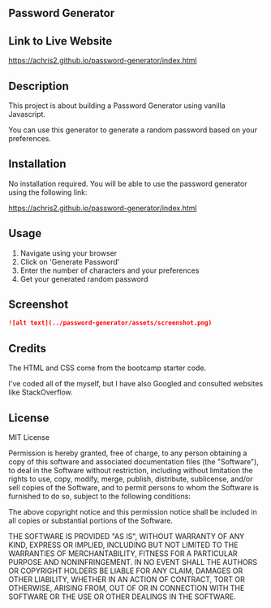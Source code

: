 ## Password Generator


## Link to Live Website
https://achris2.github.io/password-generator/index.html

## Description

This project is about building a Password Generator using vanilla Javascript. 

You can use this generator to generate a random password based on your preferences. 

## Installation
No installation required. You will be able to use the password generator using the following link:

https://achris2.github.io/password-generator/index.html

## Usage

1. Navigate using your browser
2. Click on 'Generate Password'
3. Enter the number of characters and your preferences
4. Get your generated random password   


## Screenshot

```md
![alt text](../password-generator/assets/screenshot.png)
```

## Credits

The HTML and CSS come from the bootcamp starter code. 

I've coded all of the myself, but I have also Googled and consulted websites like StackOverflow. 

## License
MIT License

Permission is hereby granted, free of charge, to any person obtaining a copy of this software and associated documentation files (the "Software"), to deal in the Software without restriction, including without limitation the rights to use, copy, modify, merge, publish, distribute, sublicense, and/or sell copies of the Software, and to permit persons to whom the Software is furnished to do so, subject to the following conditions:

The above copyright notice and this permission notice shall be included in all copies or substantial portions of the Software.

THE SOFTWARE IS PROVIDED "AS IS", WITHOUT WARRANTY OF ANY KIND, EXPRESS OR IMPLIED, INCLUDING BUT NOT LIMITED TO THE WARRANTIES OF MERCHANTABILITY, FITNESS FOR A PARTICULAR PURPOSE AND NONINFRINGEMENT. IN NO EVENT SHALL THE AUTHORS OR COPYRIGHT HOLDERS BE LIABLE FOR ANY CLAIM, DAMAGES OR OTHER LIABILITY, WHETHER IN AN ACTION OF CONTRACT, TORT OR OTHERWISE, ARISING FROM, OUT OF OR IN CONNECTION WITH THE SOFTWARE OR THE USE OR OTHER DEALINGS IN THE SOFTWARE.